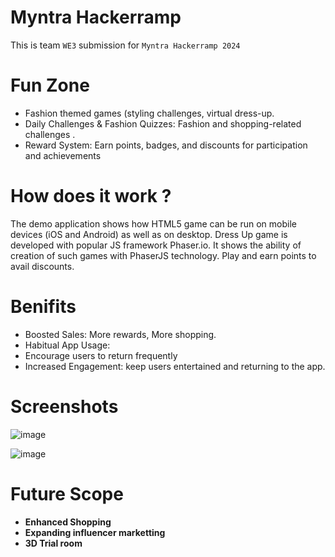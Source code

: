 
# Myntra Hackerramp
This is team `WE3` submission for `Myntra Hackerramp 2024`

# Fun Zone 
 - Fashion themed
 games (styling
 challenges, virtual
 dress-up.
 - Daily Challenges &
 Fashion Quizzes:
 Fashion and
 shopping-related
 challenges .
 - Reward System:
 Earn points, badges,
 and discounts for
 participation and
 achievements

# How does it work ?
The demo application shows how HTML5 game can be run on mobile devices (iOS and Android) as well as on desktop. Dress Up game is developed with popular JS framework Phaser.io. It shows the ability of creation of such games with PhaserJS technology. Play and earn points to avail discounts.


# Benifits
- Boosted Sales: More
 rewards, More shopping.
- Habitual App Usage:
- Encourage users to return
 frequently
- Increased Engagement: keep
 users entertained and
 returning to the app.

# Screenshots
![image](https://github.com/user-attachments/assets/ba2f8655-32cc-4c13-b85e-8d100bb202fa)

![image](https://github.com/user-attachments/assets/40eb3c83-bbab-43e6-9df3-a47528cce4b4)


# Future Scope
- **Enhanced Shopping**
- **Expanding influencer marketting**
- **3D Trial room**

